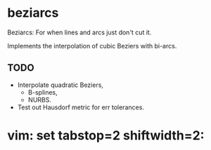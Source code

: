 beziarcs
========

Beziarcs: For when lines and arcs just don't cut it.

Implements the interpolation of cubic Beziers with bi-arcs.

## TODO

- Interpolate quadratic Beziers,
  - B-splines,
  - NURBS.
- Test out Hausdorf metric for err tolerances.

# vim: set tabstop=2 shiftwidth=2:
